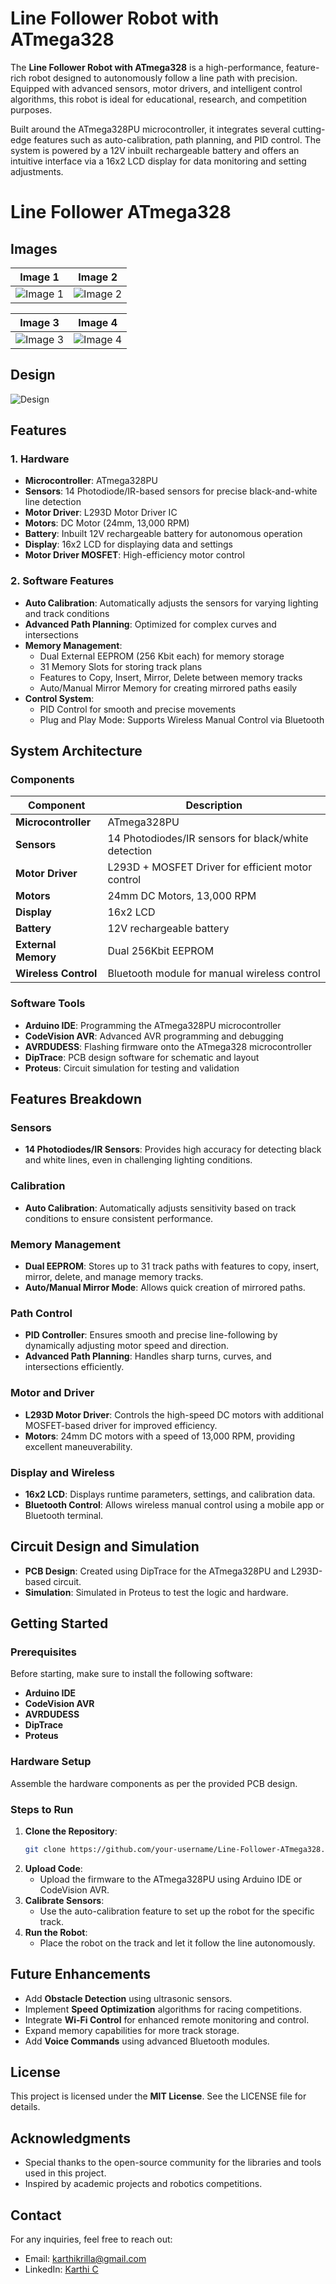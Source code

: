 # Line Follower Robot with ATmega328

The **Line Follower Robot with ATmega328** is a high-performance, feature-rich robot designed to autonomously follow a line path with precision. Equipped with advanced sensors, motor drivers, and intelligent control algorithms, this robot is ideal for educational, research, and competition purposes.

Built around the ATmega328PU microcontroller, it integrates several cutting-edge features such as auto-calibration, path planning, and PID control. The system is powered by a 12V inbuilt rechargeable battery and offers an intuitive interface via a 16x2 LCD display for data monitoring and setting adjustments.

# Line Follower ATmega328

## Images

| **Image 1**                                                               | **Image 2**                                                               |
|----------------------------------------------------------------------------|----------------------------------------------------------------------------|
| ![Image 1](https://github.com/karthirilla/LINE_Follower_ATMEGA328/blob/main/LINE_FOLLOWER_AMTEGA328PU_1.jpg) | ![Image 2](https://github.com/karthirilla/LINE_Follower_ATMEGA328/blob/main/LINE_FOLLOWER_AMTEGA328PU_2.png) |

| **Image 3**                                                               | **Image 4**                                                               |
|----------------------------------------------------------------------------|----------------------------------------------------------------------------|
| ![Image 3](https://github.com/karthirilla/LINE_Follower_ATMEGA328/blob/main/LINE_FOLLOWER_AMTEGA328PU_3.jpg) | ![Image 4](https://github.com/karthirilla/LINE_Follower_ATMEGA328/blob/main/LINE_FOLLOWER_AMTEGA328PU_4.jpg) |

## Design
![Design](https://github.com/karthirilla/LINE_Follower_ATMEGA328/blob/main/LINE_FOLLOWER_AMTEGA328PU_DESIGN.png)


## Features

### 1. Hardware
- **Microcontroller**: ATmega328PU
- **Sensors**: 14 Photodiode/IR-based sensors for precise black-and-white line detection
- **Motor Driver**: L293D Motor Driver IC
- **Motors**: DC Motor (24mm, 13,000 RPM)
- **Battery**: Inbuilt 12V rechargeable battery for autonomous operation
- **Display**: 16x2 LCD for displaying data and settings
- **Motor Driver MOSFET**: High-efficiency motor control

### 2. Software Features
- **Auto Calibration**: Automatically adjusts the sensors for varying lighting and track conditions
- **Advanced Path Planning**: Optimized for complex curves and intersections
- **Memory Management**: 
  - Dual External EEPROM (256 Kbit each) for memory storage
  - 31 Memory Slots for storing track plans
  - Features to Copy, Insert, Mirror, Delete between memory tracks
  - Auto/Manual Mirror Memory for creating mirrored paths easily
- **Control System**:
  - PID Control for smooth and precise movements
  - Plug and Play Mode: Supports Wireless Manual Control via Bluetooth

## System Architecture

### Components
| Component        | Description                                                                 |
|------------------|-----------------------------------------------------------------------------|
| **Microcontroller** | ATmega328PU                                                                  |
| **Sensors**         | 14 Photodiodes/IR sensors for black/white detection                          |
| **Motor Driver**    | L293D + MOSFET Driver for efficient motor control                            |
| **Motors**          | 24mm DC Motors, 13,000 RPM                                                   |
| **Display**         | 16x2 LCD                                                                     |
| **Battery**         | 12V rechargeable battery                                                     |
| **External Memory** | Dual 256Kbit EEPROM                                                          |
| **Wireless Control** | Bluetooth module for manual wireless control                                |

### Software Tools
- **Arduino IDE**: Programming the ATmega328PU microcontroller
- **CodeVision AVR**: Advanced AVR programming and debugging
- **AVRDUDESS**: Flashing firmware onto the ATmega328 microcontroller
- **DipTrace**: PCB design software for schematic and layout
- **Proteus**: Circuit simulation for testing and validation

## Features Breakdown

### Sensors
- **14 Photodiodes/IR Sensors**: Provides high accuracy for detecting black and white lines, even in challenging lighting conditions.

### Calibration
- **Auto Calibration**: Automatically adjusts sensitivity based on track conditions to ensure consistent performance.

### Memory Management
- **Dual EEPROM**: Stores up to 31 track paths with features to copy, insert, mirror, delete, and manage memory tracks.
- **Auto/Manual Mirror Mode**: Allows quick creation of mirrored paths.

### Path Control
- **PID Controller**: Ensures smooth and precise line-following by dynamically adjusting motor speed and direction.
- **Advanced Path Planning**: Handles sharp turns, curves, and intersections efficiently.

### Motor and Driver
- **L293D Motor Driver**: Controls the high-speed DC motors with additional MOSFET-based driver for improved efficiency.
- **Motors**: 24mm DC motors with a speed of 13,000 RPM, providing excellent maneuverability.

### Display and Wireless
- **16x2 LCD**: Displays runtime parameters, settings, and calibration data.
- **Bluetooth Control**: Allows wireless manual control using a mobile app or Bluetooth terminal.

## Circuit Design and Simulation
- **PCB Design**: Created using DipTrace for the ATmega328PU and L293D-based circuit.
- **Simulation**: Simulated in Proteus to test the logic and hardware.

## Getting Started

### Prerequisites
Before starting, make sure to install the following software:
- **Arduino IDE**
- **CodeVision AVR**
- **AVRDUDESS**
- **DipTrace**
- **Proteus**

### Hardware Setup
Assemble the hardware components as per the provided PCB design.

### Steps to Run
1. **Clone the Repository**:
    ```bash
    git clone https://github.com/your-username/Line-Follower-ATmega328.git
    ```
2. **Upload Code**: 
   - Upload the firmware to the ATmega328PU using Arduino IDE or CodeVision AVR.
3. **Calibrate Sensors**:
   - Use the auto-calibration feature to set up the robot for the specific track.
4. **Run the Robot**:
   - Place the robot on the track and let it follow the line autonomously.

## Future Enhancements
- Add **Obstacle Detection** using ultrasonic sensors.
- Implement **Speed Optimization** algorithms for racing competitions.
- Integrate **Wi-Fi Control** for enhanced remote monitoring and control.
- Expand memory capabilities for more track storage.
- Add **Voice Commands** using advanced Bluetooth modules.

## License
This project is licensed under the **MIT License**. See the LICENSE file for details.

## Acknowledgments
- Special thanks to the open-source community for the libraries and tools used in this project.
- Inspired by academic projects and robotics competitions.

## Contact
For any inquiries, feel free to reach out:

- Email: [karthikrilla@gmail.com](mailto:karthikrilla@gmail.com)
- LinkedIn: [Karthi C](https://www.linkedin.com/in/karthic)
